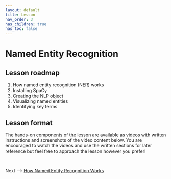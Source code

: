 ```yaml
---
layout: default
title: Lesson
nav_order: 3
has_children: true
has_toc: false
---
```


# Named Entity Recognition

## Lesson roadmap

1. How named entity recognition (NER) works
2. Installing SpaCy
3. Creating the NLP object
4. Visualizing named entities
5. Identifying key terms

## Lesson format

The hands-on components of the lesson are available as videos with written instructions and screenshots of the video content below. You are encouraged to watch the videos and use the written sections for later reference but feel free to approach the lesson however you prefer!

<br />

Next --> [How Named Entity Recognition Works](ner.html)
